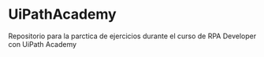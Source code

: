 # UiPathAcademy
Repositorio para la parctica de ejercicios durante el curso de RPA Developer con UiPath Academy
